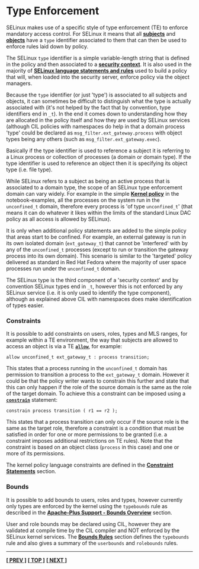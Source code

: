 # Type Enforcement

SELinux makes use of a specific style of type enforcement (TE) to enforce
mandatory access control. For SELinux it means that all
[**subjects**](subjects.md#subjects) and [**objects**](objects.md#objects)
have a `type` identifier associated to them that can then be used to enforce
rules laid down by policy.

The SELinux `type` identifier is a simple variable-length string that is
defined in the policy and then associated to a
[**security context**](security_context.md#security-context).
It is also used in the majority of
[**SELinux language statements and rules**](policy_languages.md#the-selinux-policy-languages)
used to build a policy that will, when loaded into the security
server, enforce policy via the object managers.

Because the `type` identifier (or just 'type') is associated to all
subjects and objects, it can sometimes be difficult to distinguish what
the type is actually associated with (it's not helped by the fact that
by convention, type identifiers end in `_t`). In the end it comes down
to understanding how they are allocated in the policy itself and how
they are used by SELinux services (although CIL policies with namespaces
do help in that a domain process 'type' could be declared as
`msg_filter.ext_gateway.process` with object types being any others
(such as `msg_filter.ext_gateway.exec`).

Basically if the type identifier is used to reference a subject it is
referring to a Linux process or collection of processes (a domain or
domain type). If the type identifier is used to reference an object then
it is specifying its object type (i.e. file type).

While SELinux refers to a subject as being an active process that is
associated to a domain type, the scope of an SELinux type enforcement
domain can vary widely. For example in the simple
[**Kernel policy**](./notebook-examples/selinux-policy/kernel/kern-nb-policy.txt)
in the notebook-examples, all the processes on the system run in the
`unconfined_t` domain, therefore every process is
'of type `unconfined_t`' (that means it can do whatever it likes within
the limits of the standard Linux DAC policy as all access is allowed by
SELinux).

It is only when additional policy statements are added to the simple
policy that areas start to be confined. For example, an external gateway
is run in its own isolated domain (`ext_gateway_t`) that cannot be
'interfered' with by any of the `unconfined_t` processes (except to run
or transition the gateway process into its own domain). This scenario is
similar to the 'targeted' policy delivered as standard in Red Hat Fedora
where the majority of user space processes run under the `unconfined_t`
domain.

The SELinux type is the third component of a 'security context' and by
convention SELinux types end in `_t`, however this is not enforced by
any SELinux service (i.e. it is only used to identify the type
component), although as explained above CIL with namespaces does make
identification of types easier.


### Constraints

It is possible to add constraints on users, roles, types and MLS ranges,
for example within a TE environment, the way that subjects are allowed
to access an object is via a TE [**`allow`**](avc_rules.md#allow), for example:

`allow unconfined_t ext_gateway_t : process transition;`

This states that a process running in the `unconfined_t` domain has
permission to transition a process to the `ext_gateway_t` domain.
However it could be that the policy writer wants to constrain this
further and state that this can only happen if the role of the source
domain is the same as the role of the target domain. To achieve this a
constraint can be imposed using a
[**`constrain`**](constraint_statements.md#constrain) statement:

`constrain process transition ( r1 == r2 );`

This states that a process transition can only occur if the source role
is the same as the target role, therefore a constraint is a condition
that must be satisfied in order for one or more permissions to be
granted (i.e. a constraint imposes additional restrictions on TE rules).
Note that the constraint is based on an object class (`process` in this
case) and one or more of its permissions.

The kernel policy language constraints are defined in the
[**Constraint Statements**](constraint_statements.md#constraint-statements)
section.


### Bounds

It is possible to add bounds to users, roles and types, however
currently only types are enforced by the kernel using the `typebounds`
rule as described in the
[**Apache-Plus Support - Bounds Overview**](apache_support.md#bounds-overview)
section.

User and role bounds may be declared using CIL, however they are validated at
compile time by the CIL compiler and NOT enforced by the SELinux kernel
services. The [**Bounds Rules**](bounds_rules.md#bounds-rules)
section defines the `typebounds` rule and also gives a summary of the
`userbounds` and `rolebounds` rules.



<!-- %CUTHERE% -->

---
**[[ PREV ]](rbac.md)** **[[ TOP ]](#)** **[[ NEXT ]](security_context.md)**
